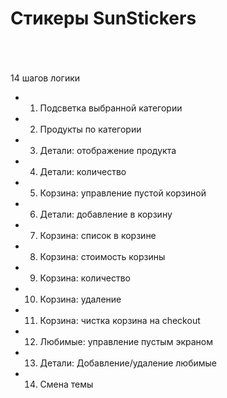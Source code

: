 # Стикеры SunStickers
<br/>
<br/>
<br/>
14 шагов логики

 - 1.  Подсветка выбранной категории
 - 2.  Продукты по категории
 - 3.  Детали: отображение продукта
 - 4.  Детали: количество
 - 5.  Корзина: управление пустой корзиной
 - 6.  Детали: добавление в корзину
 - 7.  Корзина: список в корзине
 - 8.  Корзина: стоимость корзины
 - 9.  Корзина: количество
 - 10. Корзина: удаление
 - 11. Корзина: чистка корзина на checkout
 - 12. Любимые: управление пустым экраном
 - 13. Детали: Добавление/удаление любимые
 - 14. Смена темы